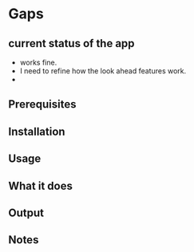 # Gaps

## current status of the app

- works fine.
- I need to refine how the look ahead features work.
- 



## Prerequisites

## Installation

## Usage

## What it does

## Output

## Notes

